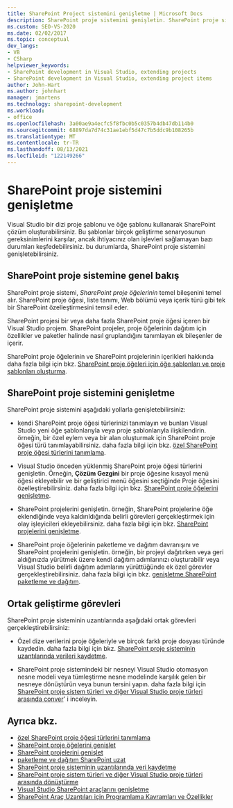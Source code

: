 ```yaml
---
title: SharePoint Project sistemini genişletme | Microsoft Docs
description: SharePoint proje sistemini genişletin. SharePoint proje sistemini genişletmeyi öğrenin. Yaygın geliştirme görevlerini anlayın.
ms.custom: SEO-VS-2020
ms.date: 02/02/2017
ms.topic: conceptual
dev_langs:
- VB
- CSharp
helpviewer_keywords:
- SharePoint development in Visual Studio, extending projects
- SharePoint development in Visual Studio, extending project items
author: John-Hart
ms.author: johnhart
manager: jmartens
ms.technology: sharepoint-development
ms.workload:
- office
ms.openlocfilehash: 3a00ae9a4ecfc5f8fbc0b5c0357b4db47db114b0
ms.sourcegitcommit: 68897da7d74c31ae1ebf5d47c7b5ddc9b108265b
ms.translationtype: MT
ms.contentlocale: tr-TR
ms.lasthandoff: 08/13/2021
ms.locfileid: "122149266"
---
```

# <a name="extend-the-sharepoint-project-system"></a>SharePoint proje sistemini genişletme
  Visual Studio bir dizi proje şablonu ve öğe şablonu kullanarak SharePoint çözüm oluşturabilirsiniz. Bu şablonlar birçok geliştirme senaryosunun gereksinimlerini karşılar, ancak ihtiyacınız olan işlevleri sağlamayan bazı durumları keşfedebilirsiniz. bu durumlarda, SharePoint proje sistemini genişletebilirsiniz.

## <a name="overview-of-the-sharepoint-project-system"></a>SharePoint proje sistemine genel bakış
 SharePoint proje sistemi, *SharePoint proje öğelerinin* temel bileşenini temel alır. SharePoint proje öğesi, liste tanımı, Web bölümü veya içerik türü gibi tek bir SharePoint özelleştirmesini temsil eder.

 SharePoint projesi bir veya daha fazla SharePoint proje öğesi içeren bir Visual Studio projem. SharePoint projeler, proje öğelerinin dağıtım için özellikler ve paketler halinde nasıl gruplandığını tanımlayan ek bileşenler de içerir.

 SharePoint proje öğelerinin ve SharePoint projelerinin içerikleri hakkında daha fazla bilgi için bkz. [SharePoint proje öğeleri için öğe şablonları ve proje şablonları oluşturma](../sharepoint/creating-item-templates-and-project-templates-for-sharepoint-project-items.md).

## <a name="how-to-extend-the-sharepoint-project-system"></a>SharePoint proje sistemini genişletme
 SharePoint proje sistemini aşağıdaki yollarla genişletebilirsiniz:

- kendi SharePoint proje öğesi türlerinizi tanımlayın ve bunları Visual Studio yeni öğe şablonlarıyla veya proje şablonlarıyla ilişkilendirin. örneğin, bir özel eylem veya bir alan oluşturmak için SharePoint proje öğesi türü tanımlayabilirsiniz. daha fazla bilgi için bkz. [özel SharePoint proje öğesi türlerini tanımlama](../sharepoint/defining-custom-sharepoint-project-item-types.md).

- Visual Studio önceden yüklenmiş SharePoint proje öğesi türlerini genişletin. Örneğin, **Çözüm Gezgini** bir proje öğesine kısayol menü öğesi ekleyebilir ve bir geliştirici menü öğesini seçtiğinde Proje öğesini özelleştirebilirsiniz. daha fazla bilgi için bkz. [SharePoint proje öğelerini genişletme](../sharepoint/extending-sharepoint-project-items.md).

- SharePoint projelerini genişletin. örneğin, SharePoint projelerine öğe eklendiğinde veya kaldırıldığında belirli görevleri gerçekleştirmek için olay işleyicileri ekleyebilirsiniz. daha fazla bilgi için bkz. [SharePoint projelerini genişletme](../sharepoint/extending-sharepoint-projects.md).

- SharePoint proje öğelerinin paketleme ve dağıtım davranışını ve SharePoint projelerini genişletin. örneğin, bir projeyi dağıtırken veya geri aldığınızda yürütmek üzere kendi dağıtım adımlarınızı oluşturabilir veya Visual Studio belirli dağıtım adımlarını yürüttüğünde ek özel görevler gerçekleştirebilirsiniz. daha fazla bilgi için bkz. [genişletme SharePoint paketleme ve dağıtım](../sharepoint/extending-sharepoint-packaging-and-deployment.md).

## <a name="common-development-tasks"></a>Ortak geliştirme görevleri
 SharePoint proje sisteminin uzantılarında aşağıdaki ortak görevleri gerçekleştirebilirsiniz:

- Özel dize verilerini proje öğeleriyle ve birçok farklı proje dosyası türünde kaydedin. daha fazla bilgi için bkz. [SharePoint proje sisteminin uzantılarında verileri kaydetme](../sharepoint/saving-data-in-extensions-of-the-sharepoint-project-system.md).

- SharePoint proje sistemindeki bir nesneyi Visual Studio otomasyon nesne modeli veya tümleştirme nesne modelinde karşılık gelen bir nesneye dönüştürün veya bunun tersini yapın. daha fazla bilgi için [SharePoint proje sistem türleri ve diğer Visual Studio proje türleri arasında conver](../sharepoint/converting-between-sharepoint-project-system-types-and-other-visual-studio-project-types.md)' i inceleyin.

## <a name="see-also"></a>Ayrıca bkz.
- [özel SharePoint proje öğesi türlerini tanımlama](../sharepoint/defining-custom-sharepoint-project-item-types.md)
- [SharePoint proje öğelerini genişlet](../sharepoint/extending-sharepoint-project-items.md)
- [SharePoint projelerini genişlet](../sharepoint/extending-sharepoint-projects.md)
- [paketleme ve dağıtım SharePoint uzat](../sharepoint/extending-sharepoint-packaging-and-deployment.md)
- [SharePoint proje sisteminin uzantılarında veri kaydetme](../sharepoint/saving-data-in-extensions-of-the-sharepoint-project-system.md)
- [SharePoint proje sistem türleri ve diğer Visual Studio proje türleri arasında dönüştürme](../sharepoint/converting-between-sharepoint-project-system-types-and-other-visual-studio-project-types.md)
- [Visual Studio SharePoint araçlarını genişletme](../sharepoint/extending-the-sharepoint-tools-in-visual-studio.md)
- [SharePoint Araç Uzantıları için Programlama Kavramları ve Özellikler](../sharepoint/programming-concepts-and-features-for-sharepoint-tools-extensions.md)
